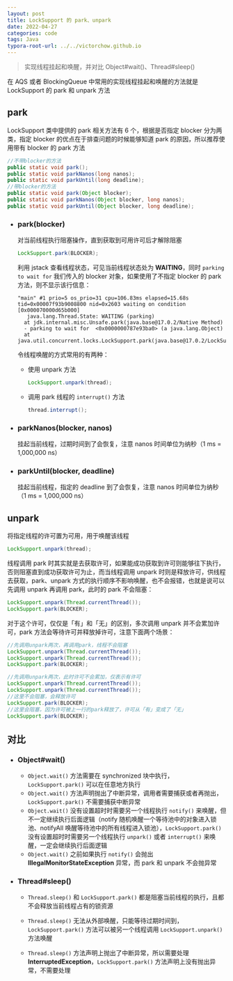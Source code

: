 ```yaml
---
layout: post
title: LockSupport 的 park、unpark
date: 2022-04-27
categories: code
tags: Java
typora-root-url: ../../victorchow.github.io
---
```


> 实现线程挂起和唤醒，并对比 Object#wait()、Thread#sleep()

在 AQS 或者 BlockingQueue 中常用的实现线程挂起和唤醒的方法就是 LockSupport 的 park 和 unpark 方法

## park

LockSupport 类中提供的 park 相关方法有 6 个，根据是否指定 blocker 分为两类，指定 blocker 的优点在于排查问题的时候能够知道 park 的原因，所以推荐使用带有 blocker 的 park 方法

```java
//不带blocker的方法
public static void park();
public static void parkNanos(long nanos);
public static void parkUntil(long deadline);
//带blocker的方法
public static void park(Object blocker);
public static void parkNanos(Object blocker, long nanos);
public static void parkUntil(Object blocker, long deadline);
```

* ### park(blocker)

  对当前线程执行阻塞操作，直到获取到可用许可后才解除阻塞

  ```java
  LockSupport.park(BLOCKER);
  ```

  利用 jstack 查看线程状态，可见当前线程状态处为 **WAITING**，同时 `parking to wait for` 我们传入的 blocker 对象，如果使用了不指定 blocker 的 park 方法，则不显示该行信息：

  ```
  "main" #1 prio=5 os_prio=31 cpu=106.83ms elapsed=15.68s tid=0x00007f93b9008800 nid=0x2603 waiting on condition  [0x000070000d65b000]
     java.lang.Thread.State: WAITING (parking)
  	at jdk.internal.misc.Unsafe.park(java.base@17.0.2/Native Method)
  	- parking to wait for  <0x0000000787e93ba0> (a java.lang.Object)
  	at java.util.concurrent.locks.LockSupport.park(java.base@17.0.2/LockSupport.java:211)
  ```

  令线程唤醒的方式常用的有两种：

  * 使用 unpark 方法

    ```java
    LockSupport.unpark(thread);
    ```

  * 调用 park 线程的 `interrupt()` 方法

    ```java
    thread.interrupt();
    ```

* ### parkNanos(blocker, nanos)

  挂起当前线程，过期时间到了会恢复，注意 nanos 时间单位为纳秒（1 ms = 1,000,000 ns）

* ### parkUntil(blocker,  deadline)

  挂起当前线程，指定的 deadline 到了会恢复，注意 nanos 时间单位为纳秒（1 ms = 1,000,000 ns）

## unpark

将指定线程的许可置为可用，用于唤醒该线程

```java
LockSupport.unpark(thread);
```

线程调用 park 时其实就是去获取许可，如果能成功获取到许可则能够往下执行，否则阻塞直到成功获取许可为止，而当线程调用 unpark 时则是释放许可，供线程去获取，park、unpark 方式的执行顺序不影响唤醒，也不会报错，也就是说可以先调用 unpark 再调用 park，此时的 park 不会阻塞：

```java
LockSupport.unpark(Thread.currentThread());
LockSupport.park(BLOCKER);
```

对于这个许可，仅仅是「有」和「无」的区别，多次调用 unpark 并不会累加许可，park 方法会等待许可并释放掉许可，注意下面两个场景：

```java
//先调用unpark两次，再调用park，线程不会阻塞
LockSupport.unpark(Thread.currentThread());
LockSupport.unpark(Thread.currentThread());
LockSupport.park(BLOCKER);
```

```java
//先调用unpark两次，此时许可不会累加，仅表示有许可
LockSupport.unpark(Thread.currentThread());
LockSupport.unpark(Thread.currentThread());
//这里不会阻塞，会释放许可
LockSupport.park(BLOCKER);
//这里会阻塞，因为许可被上一行的park释放了，许可从「有」变成了「无」
LockSupport.park(BLOCKER);
```

## 对比

* ### Object#wait()

  - `Object.wait()` 方法需要在 synchronized 块中执行，`LockSupport.park()` 可以在任意地方执行
  - `Object.wait()` 方法声明抛出了中断异常，调用者需要捕获或者再抛出，`LockSupport.park()` 不需要捕获中断异常
  - `Object.wait()` 没有设置超时时需要另一个线程执行 `notify()` 来唤醒，但不一定继续执行后面逻辑（notify 随机唤醒一个等待池中的对象进入锁池、notifyAll 唤醒等待池中的所有线程进入锁池），`LockSupport.park()` 没有设置超时时需要另一个线程执行 `unpark()` 或者 `interrupt()` 来唤醒，一定会继续执行后面逻辑
  - `Object.wait()` 之前如果执行 `notify()` 会抛出 **IllegalMonitorStateException** 异常，而 park 和 unpark 不会抛异常

* ### Thread#sleep()

  * `Thread.sleep()` 和 `LockSupport.park()` 都是阻塞当前线程的执行，且都不会释放当前线程占有的锁资源

  * `Thread.sleep()` 无法从外部唤醒，只能等待过期时间到，`LockSupport.park()` 方法可以被另一个线程调用 `LockSupport.unpark()` 方法唤醒

  * `Thread.sleep()` 方法声明上抛出了中断异常，所以需要处理 **InterruptedException**，`LockSupport.park()` 方法声明上没有抛出异常，不需要处理
